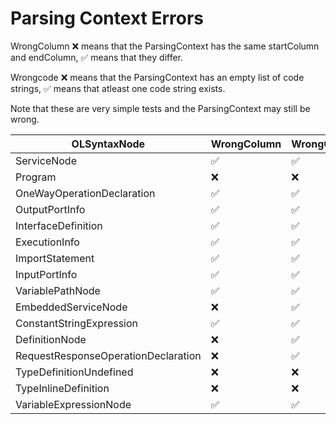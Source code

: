 # Parsing Context Errors

WrongColumn :x: means that the ParsingContext has the same startColumn and endColumn, :white_check_mark: means that they differ.

Wrongcode :x: means that the ParsingContext has an empty list of code strings, :white_check_mark: means that atleast one code string exists.

Note that these are very simple tests and the ParsingContext may still be wrong.

| OLSyntaxNode | WrongColumn | WrongCode |
|--------------|-------------|-----------|
|ServiceNode|:white_check_mark:|:white_check_mark:|
|Program|:x:|:x:|
|OneWayOperationDeclaration|:white_check_mark:|:white_check_mark:|
|OutputPortInfo|:white_check_mark:|:white_check_mark:|
|InterfaceDefinition|:white_check_mark:|:white_check_mark:|
|ExecutionInfo|:white_check_mark:|:white_check_mark:|
|ImportStatement|:white_check_mark:|:white_check_mark:|
|InputPortInfo|:white_check_mark:|:white_check_mark:|
|VariablePathNode|:white_check_mark:|:white_check_mark:|
|EmbeddedServiceNode|:x:|:white_check_mark:|
|ConstantStringExpression|:white_check_mark:|:white_check_mark:|
|DefinitionNode|:x:|:white_check_mark:|
|RequestResponseOperationDeclaration|:x:|:white_check_mark:|
|TypeDefinitionUndefined|:x:|:x:|
|TypeInlineDefinition|:x:|:x:|
|VariableExpressionNode|:white_check_mark:|:white_check_mark:|
